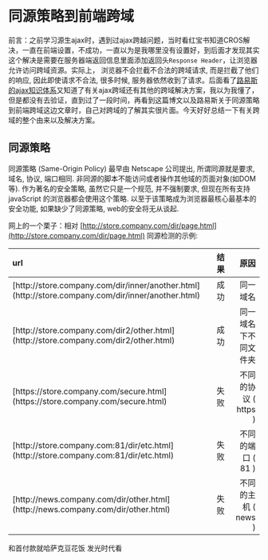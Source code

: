 # 同源策略到前端跨域

前言：之前学习源生ajax时，遇到过ajax跨越问题，当时看红宝书知道CROS解决，一直在前端设置，不成功，一直以为是我哪里没有设置好，到后面才发现其实这个解决是需要在服务器端返回信息里面添加返回头`Response Header`，让浏览器允许访问跨域资源。实际上， 浏览器不会拦截不合法的跨域请求, 而是拦截了他们的响应, 因此即使请求不合法, 很多时候, 服务器依然收到了请求。后面看了[路易斯的ajax知识体系](http://louiszhai.github.io/2016/11/02/ajax/#%E4%BB%80%E4%B9%88%E6%98%AFCORS)又知道了有关ajax跨域还有其他的跨域解决方案，我以为我懂了，但是都没有去验证，直到过了一段时间，再看到这篇博文以及路易斯关于同源策略到前端跨域这边文章时，自己对跨域的了解其实很片面。今天好好总结一下有关跨域的整个由来以及解决方案。

## 同源策略

同源策略 (Same-Origin Policy) 最早由 Netscape 公司提出, 所谓同源就是要求, 域名, 协议, 端口相同. 非同源的脚本不能访问或者操作其他域的页面对象(如DOM等). 作为著名的安全策略, 虽然它只是一个规范, 并不强制要求, 但现在所有支持 javaScript 的浏览器都会使用这个策略. 以至于该策略成为浏览器最核心最基本的安全功能, 如果缺少了同源策略, web的安全将无从谈起.

网上的一个栗子：相对 [http://store.company.com/dir/page.html](http://store.company.com/dir/page.html) 同源检测的示例:

<table>
<thead>
<tr>
<th style="text-align:left">url</th>
<th style="text-align:left">结果</th>
<th style="text-align:right">原因</th>
</tr>
</thead>
<tbody>
<tr>
<td style="text-align:left">[http://store.company.com/dir/inner/another.html](http://store.company.com/dir/inner/another.html)</td>
<td style="text-align:left">成功</td>
<td style="text-align:right">同一域名</td>
</tr>
<tr>
<td style="text-align:left">[http://store.company.com/dir2/other.html](http://store.company.com/dir2/other.html)</td>
<td style="text-align:left">成功</td>
<td style="text-align:right">同一域名下不同文件夹</td>
</tr>
<tr>
<td style="text-align:left">[https://store.company.com/secure.html](https://store.company.com/secure.html)</td>
<td style="text-align:left">失败</td>
<td style="text-align:right">不同的协议 ( https )</td>
</tr>
<tr>
<td style="text-align:left">[http://store.company.com:81/dir/etc.html](http://store.company.com:81/dir/etc.html)</td>
<td style="text-align:left">失败</td>
<td style="text-align:right">不同的端口 ( 81 )</td>
</tr>
<tr>
<td style="text-align:left">[http://news.company.com/dir/other.html](http://news.company.com/dir/other.html)</td>
<td style="text-align:left">失败</td>
<td style="text-align:right">不同的主机 ( news )</td>
</tr>
</tbody>

</table>


和首付款就哈萨克豆花饭
发光时代看
